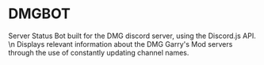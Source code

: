# DMGBOT

Server Status Bot built for the DMG discord server, using the Discord.js API. \n
Displays relevant information about the DMG Garry's Mod servers through the use of constantly updating channel names.
